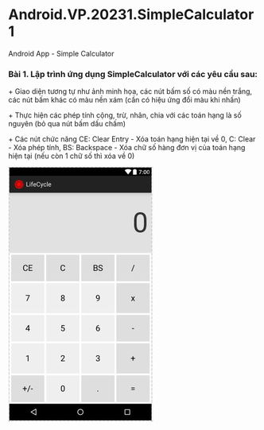 # Android.VP.20231.SimpleCalculator1
Android App - Simple Calculator

### **Bài 1. Lập trình ứng dụng SimpleCalculator với các yêu cầu sau:**

\+ Giao diện tương tự như ảnh minh họa, các nút bấm số có màu nền trắng, các nút bấm khác có màu nền xám (cần có hiệu ứng đổi màu khi nhấn) 

\+ Thực hiện các phép tính cộng, trừ, nhân, chia với các toán hạng là số nguyên (bỏ qua nút bấm dấu chấm)

\+ Các nút chức năng CE: Clear Entry - Xóa toán hạng hiện tại về 0, C: Clear - Xóa phép tính, BS: Backspace - Xóa chữ số hàng đơn vị của toán hạng hiện tại (nếu còn 1 chữ số thì xóa về 0)

![requirement](./pics/requirement1.png)
